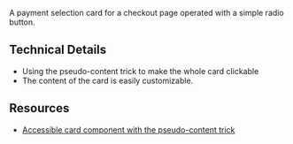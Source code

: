 <p class="lead">A payment selection card for a checkout page operated with a simple radio button.</p>

## Technical Details

- Using the pseudo-content trick to make the whole card clickable
- The content of the card is easily customizable.

## Resources

- [Accessible card component with the pseudo-content trick](https://www.damianwajer.com/blog/accessible-card-component/)
